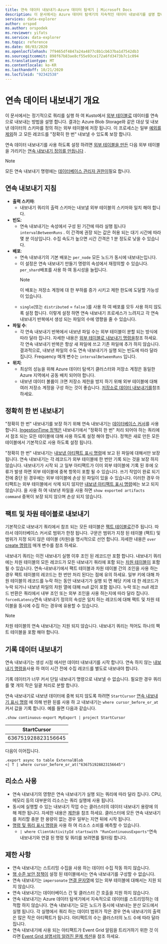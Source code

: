 ```yaml
---
title: 연속 데이터 내보내기-Azure 데이터 탐색기 | Microsoft Docs
description: 이 문서에서는 Azure 데이터 탐색기의 지속적인 데이터 내보내기를 설명 합니다.
services: data-explorer
author: orspod
ms.author: orspodek
ms.reviewer: yifats
ms.service: data-explorer
ms.topic: reference
ms.date: 08/03/2020
ms.openlocfilehash: 7f9465df4847a24a4877c8b1cb637ba1d7542db3
ms.sourcegitcommit: 898f67b83ae8cf55e93ce172a6fd3473b7c1c094
ms.translationtype: MT
ms.contentlocale: ko-KR
ms.lasthandoff: 10/21/2020
ms.locfileid: "92342538"
---
```

# <a name="continuous-data-export-overview"></a>연속 데이터 내보내기 개요

이 문서에서는 정기적으로 쿼리를 실행 하 여 Kusto에서 [외부 테이블로](../external-table-commands.md) 데이터를 연속으로 내보내는 방법을 설명 합니다. 결과는 Azure Blob Storage와 같은 대상 및 내보낸 데이터의 스키마를 정의 하는 외부 테이블에 저장 됩니다. 이 프로세스는 일부 [예외를 제외](#exactly-once-export)하 고 모든 레코드를 "정확히 한 번" 내보낼 수 있도록 보장 합니다. 

연속 데이터 내보내기를 사용 하도록 설정 하려면 [외부 테이블을 만든](../external-tables-azurestorage-azuredatalake.md#create-or-alter-external-table) 다음 외부 테이블을 가리키는 [연속 내보내기 정의를 만듭니다](create-alter-continuous.md) . 

> [!NOTE]
> 모든 연속 내보내기 명령에는 [데이터베이스 관리자 권한이](../access-control/role-based-authorization.md)필요 합니다.

## <a name="continuous-export-guidelines"></a>연속 내보내기 지침

* **출력 스키마**:
  * 내보내기 쿼리의 출력 스키마는 내보낼 외부 테이블의 스키마와 일치 해야 합니다. 
* **빈도**:
  * 연속 내보내기는 속성에서 구성 된 기간에 따라 실행 됩니다 `intervalBetweenRuns` . 이 간격에 권장 되는 값은 허용 되는 대기 시간에 따라 몇 분 이상입니다. 수집 속도가 높으면 시간 간격은 1 분 정도로 낮을 수 있습니다.
* **배포**:
  * 연속 내보내기의 기본 배포는 `per_node` 모든 노드가 동시에 내보내는입니다. 
  * 이 설정은 연속 내보내기 만들기 명령의 속성에서 재정의할 수 있습니다. `per_shard`배포를 사용 하 여 동시성을 늘립니다.
    > [!NOTE]
    > 이 배포는 저장소 계정에 대 한 부하를 증가 시키고 제한 한도에 도달할 가능성이 있습니다. 
  * `single`(또는 `distributed` = `false` )를 사용 하 여 배포를 모두 사용 하지 않도록 설정 합니다. 이렇게 설정 하면 연속 내보내기 프로세스가 느려지고 각 연속 내보내기 반복에서 생성 되는 파일의 수에 영향을 줄 수 있습니다. 
* **파일 수**:
  * 각 연속 내보내기 반복에서 내보낸 파일 수는 외부 테이블이 분할 되는 방식에 따라 달라 집니다. 자세한 내용은 [외부 테이블로 내보내기 명령을](export-data-to-an-external-table.md#number-of-files)참조 하세요. 각 연속 내보내기 반복은 항상 새 파일에 쓰고 기존 파일에 추가 하지 않습니다. 결과적으로, 내보낸 파일의 수도 연속 내보내기가 실행 되는 빈도에 따라 달라 집니다. Frequency 매개 변수는 `intervalBetweenRuns` 입니다.
* **위치**:
  * 최상의 성능을 위해 Azure 데이터 탐색기 클러스터와 저장소 계정은 동일한 Azure 지역에서 공동 배치 되어야 합니다.
  * 내보낸 데이터 볼륨이 크면 저장소 제한을 방지 하기 위해 외부 테이블에 대해 여러 저장소 계정을 구성 하는 것이 좋습니다. [저장소로 데이터 내보내기를](export-data-to-storage.md#known-issues)참조 하세요.

## <a name="exactly-once-export"></a>정확히 한 번 내보내기

"정확히 한 번" 내보내기를 보장 하기 위해 연속 내보내기는 [데이터베이스 커서](../databasecursor.md)를 사용 합니다. [IngestionTime 정책은](../ingestiontime-policy.md) 내보내기에서 "정확히 한 번" 처리 되어야 하는 쿼리에서 참조 되는 모든 테이블에 대해 사용 하도록 설정 해야 합니다. 정책은 새로 만든 모든 테이블에서 기본적으로 사용 하도록 설정 됩니다.

"정확히 한 번" 내보내기는 [내보낸 아티팩트 표시 명령](show-continuous-artifacts.md)에 보고 된 파일에 대해서만 보장 됩니다. 연속 내보내기는 각 레코드가 외부 테이블에 한 번만 기록 되는 것을 보장 하지 않습니다. 내보내기가 시작 되 고 일부 아티팩트가 이미 외부 테이블에 기록 된 후에 오류가 발생 하면 외부 테이블에 중복 항목이 포함 될 수 있습니다. 쓰기 작업이 완료 되기 전에 중단 된 경우에는 외부 테이블에 손상 된 파일이 있을 수 있습니다. 이러한 경우 아티팩트는 외부 테이블에서 삭제 되지 않지만 [내보낸 아티팩트 표시 명령](show-continuous-artifacts.md)에는 보고 되지 않습니다. 을 사용 하 여 내보낸 파일을 사용 하면 `show exported artifacts command` 중복이 보장 되지 않으며 손상 되지 않습니다.

## <a name="export-to-fact-and-dimension-tables"></a>팩트 및 차원 테이블로 내보내기

기본적으로 내보내기 쿼리에서 참조 되는 모든 테이블은 [팩트 테이블로](../../concepts/fact-and-dimension-tables.md)간주 됩니다. 따라서 데이터베이스 커서로 범위가 한정 됩니다. 구문은 범위가 지정 된 테이블 (팩트) 및 범위가 지정 되지 않은 테이블 (차원)을 명시적으로 선언 합니다. 자세한 내용은 `over` [create 명령의](create-alter-continuous.md) 매개 변수를 참조 하세요.

내보내기 쿼리는 이전 내보내기 실행 이후 조인 된 레코드만 포함 합니다. 내보내기 쿼리에는 차원 테이블의 모든 레코드가 모든 내보내기 쿼리에 포함 되는 [차원 테이블이](../../concepts/fact-and-dimension-tables.md) 포함 될 수 있습니다. 연속-내보내기에서 팩트 테이블과 차원 테이블 간의 조인을 사용 하는 경우 팩트 테이블의 레코드는 한 번만 처리 된다는 점에 유의 하세요. 일부 키에 대해 차원 테이블의 레코드를 누락 하는 동안 내보내기가 실행 되 면 해당 키에 대 한 레코드가 누락 되거나 내보낸 파일의 차원 열에 대해 null 값이 포함 됩니다. 누락 또는 null 레코드 반환은 쿼리에서 내부 조인 또는 외부 조인을 사용 하는지에 따라 달라 집니다. `forcedLatency`연속 내보내기 정의의 속성은 일치 하는 레코드에 대해 팩트 및 차원 테이블을 동시에 수집 하는 경우에 유용할 수 있습니다.

> [!NOTE]
> 차원 테이블의 연속 내보내기는 지원 되지 않습니다. 내보내기 쿼리는 적어도 하나의 팩트 테이블을 포함 해야 합니다.

## <a name="exporting-historical-data"></a>기록 데이터 내보내기

연속 내보내기는 생성 시점 에서만 데이터 내보내기를 시작 합니다. 연속 하지 않는 [내보내기 명령을](export-data-to-an-external-table.md)사용 하 여이 시간 전에 수집 레코드를 별도로 내보내야 합니다. 

기록 데이터가 너무 커서 단일 내보내기 명령으로 내보낼 수 없습니다. 필요한 경우 쿼리를 몇 개의 작은 일괄 처리로 분할 합니다. 

연속 내보내기로 내보낸 데이터에 중복 되지 않도록 하려면 `StartCursor` [연속 내보내기 표시 명령](show-continuous-export.md) 에 의해 반환 된를 사용 하 고 내보내기는 `where cursor_before_or_at` 커서 값을 기록 합니다. 예를 들면 다음과 같습니다.

```kusto
.show continuous-export MyExport | project StartCursor
```

| StartCursor        |
|--------------------|
| 636751928823156645 |

다음이 이어집니다. 

```kusto
.export async to table ExternalBlob
<| T | where cursor_before_or_at("636751928823156645")
```

## <a name="resource-consumption"></a>리소스 사용

* 연속 내보내기의 영향은 연속 내보내기가 실행 되는 쿼리에 따라 달라 집니다. CPU, 메모리 등의 대부분의 리소스는 쿼리 실행에 사용 됩니다. 
* 동시에 실행할 수 있는 내보내기 작업 수는 클러스터의 데이터 내보내기 용량에 의해 제한 됩니다. 자세한 내용은 [제한](../../management/capacitypolicy.md#throttling)을 참조 하세요. 클러스터에 모든 연속 내보내기를 처리할 충분 한 용량이 없는 경우 일부는 지연 뒤에 시작 됩니다.
* [명령 및 쿼리 표시 명령을](../commands-and-queries.md) 사용 하 여 리소스 소비를 예측할 수 있습니다. 
  * `| where ClientActivityId startswith "RunContinuousExports"`연속 내보내기와 연결 된 명령 및 쿼리를 보려면를 필터링 합니다.

## <a name="limitations"></a>제한 사항

* 연속 내보내기는 스트리밍 수집을 사용 하는 데이터 수집 작동 하지 않습니다. 
* [행 수준 보안 정책이](../../management/rowlevelsecuritypolicy.md) 설정 된 테이블에서는 연속 내보내기를 구성할 수 없습니다.
* 연속 내보내기는 `impersonate` [연결 문자열](../../api/connection-strings/storage.md)에 있는 외부 테이블에 대해서는 지원 되지 않습니다.
* 연속 내보내기는 데이터베이스 간 및 클러스터 간 호출을 지원 하지 않습니다.
* 연속 내보내기는 Azure 데이터 탐색기에서 지속적으로 데이터를 스트리밍하는 데 적합 하지 않습니다. 연속 내보내기는 모든 노드가 동시에 내보내는 분산 모드에서 실행 됩니다. 각 실행에서 쿼리 하는 데이터 범위가 작은 경우 연속 내보내기의 출력은 많은 작은 아티팩트가 됩니다. 아티팩트의 수는 클러스터의 노드 수에 따라 달라 집니다.
* 연속 내보내기에 사용 되는 아티팩트가 Event Grid 알림을 트리거하기 위한 것 이라면 [Event Grid 설명서의 알려진 문제 섹션](../../../ingest-data-event-grid-overview.md#known-event-grid-issues)을 참조 하세요.
